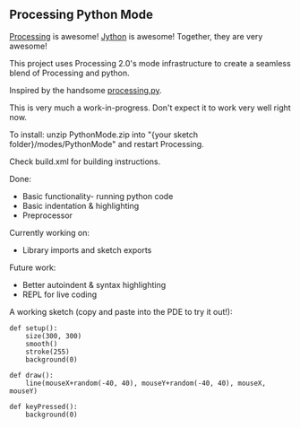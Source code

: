 Processing Python Mode
----------------------

[Processing](http://www.processing.org/) is awesome! [Jython](http://www.jython.org/) is awesome! Together, they are very awesome!

This project uses Processing 2.0's mode infrastructure to create a seamless blend of Processing and python.

Inspired by the handsome [processing.py](https://github.com/jdf/processing.py).

This is very much a work-in-progress. Don't expect it to work very well right now.

To install: unzip PythonMode.zip into "{your sketch folder}/modes/PythonMode" and restart Processing.

Check build.xml for building instructions.

Done:
- Basic functionality- running python code
- Basic indentation & highlighting
- Preprocessor

Currently working on:
- Library imports and sketch exports

Future work:
- Better autoindent & syntax highlighting
- REPL for live coding

A working sketch (copy and paste into the PDE to try it out!):
	
	def setup():
		size(300, 300)
		smooth()
		stroke(255)
		background(0)
	
	def draw():
		line(mouseX+random(-40, 40), mouseY+random(-40, 40), mouseX, mouseY)
	
	def keyPressed():
		background(0)